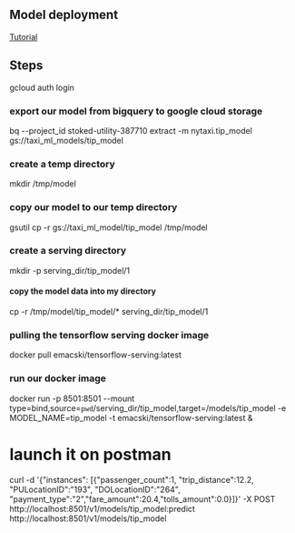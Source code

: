## Model deployment
[Tutorial](https://cloud.google.com/bigquery/docs/export-model-tutorial)

## Steps
gcloud auth login
### export our model from bigquery to google cloud storage
bq --project_id stoked-utility-387710 extract -m nytaxi.tip_model gs://taxi_ml_models/tip_model
### create a temp directory
mkdir /tmp/model
### copy our model to our temp directory
gsutil cp -r gs://taxi_ml_model/tip_model /tmp/model
### create a serving directory
mkdir -p serving_dir/tip_model/1
#### copy the model data into my directory
cp -r /tmp/model/tip_model/* serving_dir/tip_model/1
### pulling the tensorflow serving docker image
docker pull emacski/tensorflow-serving:latest
### run our docker image
docker run -p 8501:8501 --mount type=bind,source=`pwd`/serving_dir/tip_model,target=/models/tip_model -e MODEL_NAME=tip_model -t emacski/tensorflow-serving:latest &
# launch it on postman
curl -d '{"instances": [{"passenger_count":1, "trip_distance":12.2, "PULocationID":"193", "DOLocationID":"264", "payment_type":"2","fare_amount":20.4,"tolls_amount":0.0}]}' -X POST http://localhost:8501/v1/models/tip_model:predict
http://localhost:8501/v1/models/tip_model